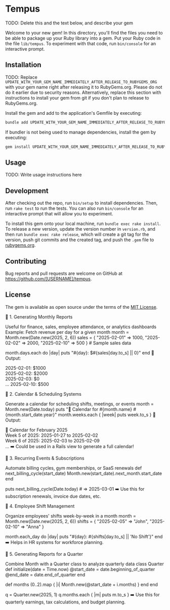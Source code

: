 # Tempus

TODO: Delete this and the text below, and describe your gem

Welcome to your new gem! In this directory, you'll find the files you need to be able to package up your Ruby library into a gem. Put your Ruby code in the file `lib/tempus`. To experiment with that code, run `bin/console` for an interactive prompt.

## Installation

TODO: Replace `UPDATE_WITH_YOUR_GEM_NAME_IMMEDIATELY_AFTER_RELEASE_TO_RUBYGEMS_ORG` with your gem name right after releasing it to RubyGems.org. Please do not do it earlier due to security reasons. Alternatively, replace this section with instructions to install your gem from git if you don't plan to release to RubyGems.org.

Install the gem and add to the application's Gemfile by executing:

```bash
bundle add UPDATE_WITH_YOUR_GEM_NAME_IMMEDIATELY_AFTER_RELEASE_TO_RUBYGEMS_ORG
```

If bundler is not being used to manage dependencies, install the gem by executing:

```bash
gem install UPDATE_WITH_YOUR_GEM_NAME_IMMEDIATELY_AFTER_RELEASE_TO_RUBYGEMS_ORG
```

## Usage

TODO: Write usage instructions here

## Development

After checking out the repo, run `bin/setup` to install dependencies. Then, run `rake test` to run the tests. You can also run `bin/console` for an interactive prompt that will allow you to experiment.

To install this gem onto your local machine, run `bundle exec rake install`. To release a new version, update the version number in `version.rb`, and then run `bundle exec rake release`, which will create a git tag for the version, push git commits and the created tag, and push the `.gem` file to [rubygems.org](https://rubygems.org).

## Contributing

Bug reports and pull requests are welcome on GitHub at https://github.com/[USERNAME]/tempus.

## License

The gem is available as open source under the terms of the [MIT License](https://opensource.org/licenses/MIT).




🔹 1. Generating Monthly Reports

Useful for finance, sales, employee attendance, or analytics dashboards
Example: Fetch revenue per day for a given month
month = Month.new(Date.new(2025, 2, 6))
sales = { "2025-02-01" => 1000, "2025-02-02" => 2000, "2025-02-10" => 500 } # Sample sales data

month.days.each do |day|
  puts "#{day}: $#{sales[day.to_s] || 0}"
end
📌 Output:

2025-02-01: $1000  
2025-02-02: $2000  
2025-02-03: $0  
...
2025-02-10: $500  


🔹 2. Calendar & Scheduling Systems

Generate a calendar for scheduling shifts, meetings, or events
month = Month.new(Date.today)
puts "📅 Calendar for #{month.name} #{month.start_date.year}"
month.weeks.each { |week| puts week.to_s }
📌 Output:

📅 Calendar for February 2025  
Week 5 of 2025: 2025-01-27 to 2025-02-02  
Week 6 of 2025: 2025-02-03 to 2025-02-09  
...
➡️ Could be used in a Rails view to generate a full calendar!

🔹 3. Recurring Events & Subscriptions

Automate billing cycles, gym memberships, or SaaS renewals
def next_billing_cycle(start_date)
  Month.new(start_date).next_month.start_date
end

puts next_billing_cycle(Date.today) # => 2025-03-01
➡️ Use this for subscription renewals, invoice due dates, etc.

🔹 4. Employee Shift Management

Organize employees' shifts week-by-week in a month
month = Month.new(Date.new(2025, 2, 6))
shifts = {
  "2025-02-05" => "John",
  "2025-02-10" => "Anna"
}

month.each_day do |day|
  puts "#{day}: #{shifts[day.to_s] || 'No Shift'}"
end
➡️ Helps in HR systems for workforce planning.

🔹 5. Generating Reports for a Quarter

Combine Month with a Quarter class to analyze quarterly data
class Quarter
  def initialize(date = Time.now)
    @start_date = date.beginning_of_quarter
    @end_date = date.end_of_quarter
  end

  def months
    (0..2).map { |i| Month.new(@start_date + i.months) }
  end
end

q = Quarter.new(2025, 1)
q.months.each { |m| puts m.to_s }
➡️ Use this for quarterly earnings, tax calculations, and budget planning.

